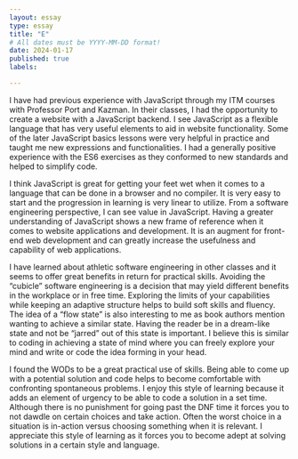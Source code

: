 ```yaml
---
layout: essay
type: essay
title: "E"
# All dates must be YYYY-MM-DD format!
date: 2024-01-17
published: true
labels:

---
```

I have had previous experience with JavaScript through my ITM courses with Professor Port and Kazman. In their classes, I had the opportunity to create a website with a JavaScript backend. I see JavaScript as a flexible language that has very useful elements to aid in website functionality. Some of the later JavaScript basics lessons were very helpful in practice and taught me new expressions and functionalities. I had a generally positive experience with the ES6 exercises as they conformed to new standards and helped to simplify code.

I think JavaScript is great for getting your feet wet when it comes to a language that can be done in a browser and no compiler. It is very easy to start and the progression in learning is very linear to utilize. From a software engineering perspective, I can see value in JavaScript. Having a greater understanding of JavaScript shows a new frame of reference when it comes to website applications and development. It is an augment for front-end web development and can greatly increase the usefulness and capability of web applications.

I have learned about athletic software engineering in other classes and it seems to offer great benefits in return for practical skills. Avoiding the “cubicle” software engineering is a decision that may yield different benefits in the workplace or in free time. Exploring the limits of your capabilities while keeping an adaptive structure helps to build soft skills and fluency. The idea of a “flow state” is also interesting to me as book authors mention wanting to achieve a similar state. Having the reader be in a dream-like state and not be “jarred” out of this state is important. I believe this is similar to coding in achieving a state of mind where you can freely explore your mind and write or code the idea forming in your head.

I found the WODs to be a great practical use of skills. Being able to come up with a potential solution and code helps to become comfortable with confronting spontaneous problems. I enjoy this style of learning because it adds an element of urgency to be able to code a solution in a set time. Although there is no punishment for going past the DNF time it forces you to not dawdle on certain choices and take action. Often the worst choice in a situation is in-action versus choosing something when it is relevant. I appreciate this style of learning as it forces you to become adept at solving solutions in a certain style and language.
